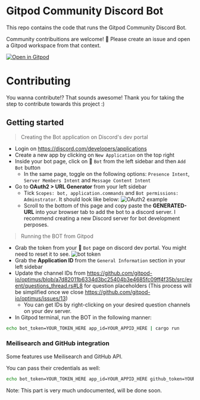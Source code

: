 # Gitpod Community Discord Bot

This repo contains the code that runs the Gitpod Community Discord Bot.

Community contribuitions are welcome! 🧡 Please create an issue and open a Gitpod workspace from that context.

[![Open in Gitpod](https://gitpod.io/button/open-in-gitpod.svg)](https://gitpod.io/#https://github.com/gitpod-io/optimus)

# Contributing

You wanna contribute!? That sounds awesome! Thank you for taking the step to contribute towards this project :)

## Getting started

> Creating the Bot application on Discord's dev portal
- Login on https://discord.com/developers/applications
- Create a new app by clicking on `New Application` on the top right
- Inside your bot page, click on 🧩 `Bot` from the left sidebar and then `Add Bot` button
    - In the same page, toggle on the following options: `Presence Intent`, `Server Members Intent` and `Message Content Intent`
- Go to **OAuth2 > URL Generator** from your left sidebar
    - Tick `Scopes: bot, application.commands` and `Bot permissions: Adminstrator`. It should look like below:
    ![OAuth2 example](/.assets/oauth2_example.png)
    - Scroll to the bottom of this page and copy paste the **GENERATED-URL** into your browser tab to add the bot to a discord server. I recommend creating a new Discord server for bot development perposes.

> Running the BOT from Gitpod

- Grab the token from your 🧩 `Bot` page on discord dev portal. You might need to reset it to see.
![bot token](/.assets/bot_token_example.png)
- Grab the **Application ID** from the `General Information` section in your left sidebar
- Update the channel IDs from https://github.com/gitpod-io/optimus/blob/a7d82011b6334d3bc25404b3e4685fc09ff4f35b/src/event/questions_thread.rs#L8 for question placeholders (This process will be simplified once we close https://github.com/gitpod-io/optimus/issues/13)
    - You can get IDs by right-clicking on your desired question channels on your dev server.
- In Gitpod terminal, run the BOT in the following manner:
```bash
echo bot_token=YOUR_TOKEN_HERE app_id=YOUR_APPID_HERE | cargo run
```

### Meilisearch and GitHub integration

Some features use Meilisearch and GitHub API.

You can pass their credentials as well:

```bash
echo bot_token=YOUR_TOKEN_HERE app_id=YOUR_APPID_HERE github_token=YOUR_GITHUB_TOKEN_HERE meilisearch_api_key=YOUR_MEILISEARCH_API_KEY_HERE | cargo run
```

Note: This part is very much undocumented, will be done soon.
